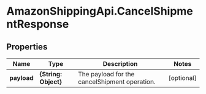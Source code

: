 # AmazonShippingApi.CancelShipmentResponse

## Properties

Name | Type | Description | Notes
------------ | ------------- | ------------- | -------------
**payload** | **{String: Object}** | The payload for the cancelShipment operation. | [optional] 


